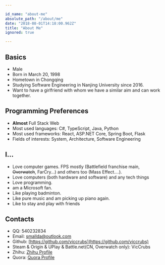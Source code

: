 ```yaml
---

id_name: "about-me"
absolute_path: "/about/me"
date: "2018-08-01T14:18:00.962Z"
title: "About Me"
ignored: true

---
```


## Basics

- Male
- Born in March 20, 1998
- Hometown in Chongqing
- Studying Software Engineering in Nanjing University since 2016.
- Want to have a girlfriend with whom we have a similar aim and can work together.

## Programming Preferences

- **Almost** Full Stack Web
- Most used languages: C#, TypeScript, Java, Python
- Most used frameworks: React, ASP.NET Core, Spring Boot, Flask
- Fields of interests: System, Architecture, Software Engineering

## I...

- Love computer games. FPS mostly (Battlefield franchise main, ~~Overwatch~~, FarCry...) and others too (Mass Effect....).
- Love computers (both hardware and software) and any tech things
- Love programming.
- am a Microsoft fan.
- Like playing badminton.
- Like pure music and am picking up piano again.
- Like to stay and play with friends


## Contacts

- QQ: 540232834
- Email: [smallda@outlook.com](mailto:smallda@outlook.com)
- Github: [https://github.com/viccrubs](https://github.com/viccrubs)
- Steam & Origin & UPlay & Battle.net(CN, Overwatch only): VicCrubs
- Zhihu: [Zhihu Profile](https://zhihu.com/people/VicCrubs)
- Quora: [Quora Profile](https://www.quora.com/profile/Chen-Junda-3)
